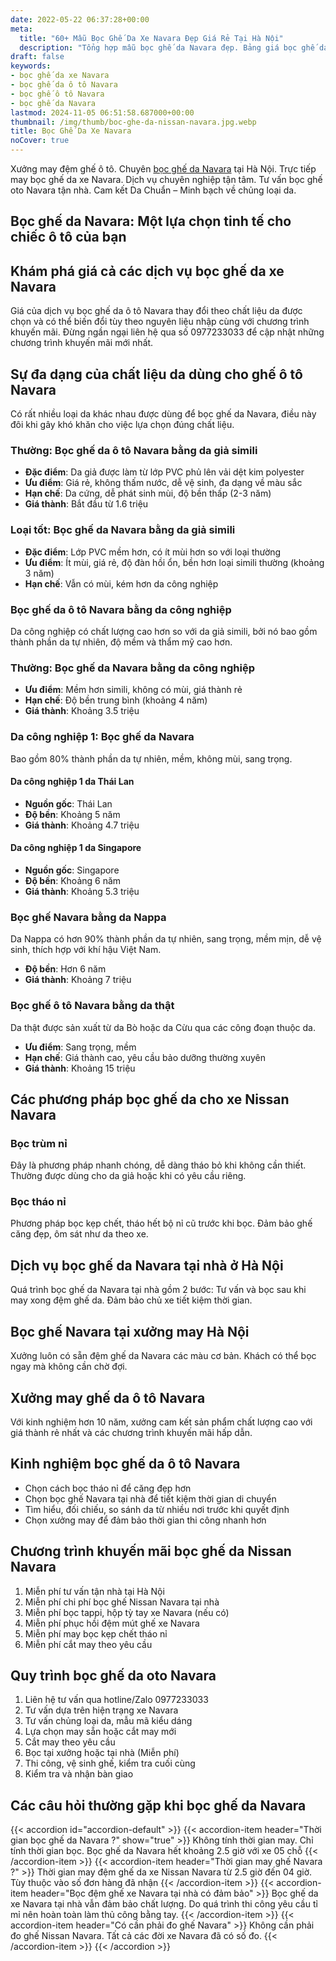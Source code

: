 ```yaml
---
date: 2022-05-22 06:37:28+00:00
meta:
  title: "60+ Mẫu Bọc Ghế Da Xe Navara Đẹp Giá Rẻ Tại Hà Nội"
  description: "Tổng hợp mẫu bọc ghế da Navara đẹp. Bảng giá bọc ghế da xe Navara. Những kinh nghiệm bọc ghế ô tô Navara. Chương trình khuyến mãi bọc ghế Nissan Navara"
draft: false
keywords:
- bọc ghế da xe Navara
- bọc ghế da ô tô Navara
- bọc ghế ô tô Navara
- bọc ghế da Navara
lastmod: 2024-11-05 06:51:58.687000+00:00
thumbnail: /img/thumb/boc-ghe-da-nissan-navara.jpg.webp
title: Bọc Ghế Da Xe Navara
noCover: true
---
```


Xưởng may đệm ghế ô tô. Chuyên [bọc ghế da Navara](https://bocgheoto.vn/nissan/boc-ghe-da-xe-navara.html/) tại Hà Nội. Trực tiếp may bọc ghế da xe Navara. Dịch vụ chuyên nghiệp tận tâm. Tư vấn bọc ghế oto Navara tận nhà. Cam kết Da Chuẩn – Minh bạch về chủng loại da.

## Bọc ghế da Navara: Một lựa chọn tinh tế cho chiếc ô tô của bạn

## Khám phá giá cả các dịch vụ bọc ghế da xe Navara
Giá của dịch vụ bọc ghế da ô tô Navara thay đổi theo chất liệu da được chọn và có thể biến đổi tùy theo nguyên liệu nhập cùng với chương trình khuyến mãi. Đừng ngần ngại liên hệ qua số 0977233033 để cập nhật những chương trình khuyến mãi mới nhất.

## Sự đa dạng của chất liệu da dùng cho ghế ô tô Navara
Có rất nhiều loại da khác nhau được dùng để bọc ghế da Navara, điều này đôi khi gây khó khăn cho việc lựa chọn đúng chất liệu. 

### Thường: Bọc ghế da ô tô Navara bằng da giả simili
- **Đặc điểm**: Da giả được làm từ lớp PVC phủ lên vải dệt kim polyester
- **Ưu điểm**: Giá rẻ, không thấm nước, dễ vệ sinh, đa dạng về màu sắc
- **Hạn chế**: Da cứng, dễ phát sinh mùi, độ bền thấp (2-3 năm)
- **Giá thành**: Bắt đầu từ 1.6 triệu

### Loại tốt: Bọc ghế da Navara bằng da giả simili 
- **Đặc điểm**: Lớp PVC mềm hơn, có ít mùi hơn so với loại thường
- **Ưu điểm**: Ít mùi, giá rẻ, độ đàn hồi ổn, bền hơn loại simili thường (khoảng 3 năm)
- **Hạn chế**: Vẫn có mùi, kém hơn da công nghiệp

### Bọc ghế da ô tô Navara bằng da công nghiệp
Da công nghiệp có chất lượng cao hơn so với da giả simili, bởi nó bao gồm thành phần da tự nhiên, độ mềm và thẩm mỹ cao hơn.

### Thường: Bọc ghế da Navara bằng da công nghiệp
- **Ưu điểm**: Mềm hơn simili, không có mùi, giá thành rẻ
- **Hạn chế**: Độ bền trung bình (khoảng 4 năm)
- **Giá thành**: Khoảng 3.5 triệu

### Da công nghiệp 1: Bọc ghế da Navara
Bao gồm 80% thành phần da tự nhiên, mềm, không mùi, sang trọng.

#### Da công nghiệp 1 da Thái Lan
- **Nguồn gốc**: Thái Lan
- **Độ bền**: Khoảng 5 năm
- **Giá thành**: Khoảng 4.7 triệu

#### Da công nghiệp 1 da Singapore
- **Nguồn gốc**: Singapore
- **Độ bền**: Khoảng 6 năm
- **Giá thành**: Khoảng 5.3 triệu

### Bọc ghế Navara bằng da Nappa
Da Nappa có hơn 90% thành phần da tự nhiên, sang trọng, mềm mịn, dễ vệ sinh, thích hợp với khí hậu Việt Nam.
- **Độ bền**: Hơn 6 năm
- **Giá thành**: Khoảng 7 triệu

### Bọc ghế ô tô Navara bằng da thật 
Da thật được sản xuất từ da Bò hoặc da Cừu qua các công đoạn thuộc da.

- **Ưu điểm**: Sang trọng, mềm
- **Hạn chế**: Giá thành cao, yêu cầu bảo dưỡng thường xuyên
- **Giá thành**: Khoảng 15 triệu

## Các phương pháp bọc ghế da cho xe Nissan Navara
### Bọc trùm nỉ
Đây là phương pháp nhanh chóng, dễ dàng tháo bỏ khi không cần thiết. Thường được dùng cho da giả hoặc khi có yêu cầu riêng.

### Bọc tháo nỉ
Phương pháp bọc kẹp chết, tháo hết bộ nỉ cũ trước khi bọc. Đảm bảo ghế căng đẹp, ôm sát như da theo xe.

## Dịch vụ bọc ghế da Navara tại nhà ở Hà Nội
Quá trình bọc ghế da Navara tại nhà gồm 2 bước: Tư vấn và bọc sau khi may xong đệm ghế da. Đảm bảo chủ xe tiết kiệm thời gian.

## Bọc ghế Navara tại xưởng may Hà Nội
Xưởng luôn có sẵn đệm ghế da Navara các màu cơ bản. Khách có thể bọc ngay mà không cần chờ đợi.

## Xưởng may ghế da ô tô Navara
Với kinh nghiệm hơn 10 năm, xưởng cam kết sản phẩm chất lượng cao với giá thành rẻ nhất và các chương trình khuyến mãi hấp dẫn.

## Kinh nghiệm bọc ghế da ô tô Navara
- Chọn cách bọc tháo nỉ để căng đẹp hơn
- Chọn bọc ghế Navara tại nhà để tiết kiệm thời gian di chuyển
- Tìm hiểu, đối chiếu, so sánh da từ nhiều nơi trước khi quyết định
- Chọn xưởng may để đảm bảo thời gian thi công nhanh hơn

## Chương trình khuyến mãi bọc ghế da Nissan Navara
1. Miễn phí tư vấn tận nhà tại Hà Nội
2. Miễn phí chi phí bọc ghế Nissan Navara tại nhà
3. Miễn phí bọc tappi, hộp tỳ tay xe Navara (nếu có)
4. Miễn phí phục hồi đệm mút ghế xe Navara
5. Miễn phí may bọc kẹp chết tháo nỉ
6. Miễn phí cắt may theo yêu cầu

## Quy trình bọc ghế da oto Navara
1. Liên hệ tư vấn qua hotline/Zalo 0977233033
2. Tư vấn dựa trên hiện trạng xe Navara
3. Tư vấn chủng loại da, mẫu mã kiểu dáng
4. Lựa chọn may sẵn hoặc cắt may mới
5. Cắt may theo yêu cầu
6. Bọc tại xưởng hoặc tại nhà (Miễn phí)
7. Thi công, vệ sinh ghế, kiểm tra cuối cùng
8. Kiểm tra và nhận bàn giao

## Các câu hỏi thường gặp khi bọc ghế da Navara
{{< accordion id="accordion-default" >}}
  {{< accordion-item header="Thời gian bọc ghế da Navara ?" show="true" >}}
    Không tính thời gian may. Chỉ tính thời gian bọc. Bọc ghế da Navara hết khoảng 2.5 giờ với xe 05 chỗ
  {{< /accordion-item >}}
  {{< accordion-item header="Thời gian may ghế Navara ?" >}}
    Thời gian may đệm ghế da xe Nissan Navara từ 2.5 giờ đến 04 giờ. Tùy thuộc vào số đơn hàng đã nhận
  {{< /accordion-item >}}
  {{< accordion-item header="Bọc đệm ghế xe Navara tại nhà có đảm bảo" >}}
    Bọc ghế da xe Navara tại nhà vẫn đảm bảo chất lượng. Do quá trình thi công yêu cầu tỉ mỉ nên hoàn toàn làm thủ công bằng tay.
  {{< /accordion-item >}}
  {{< accordion-item header="Có cần phải đo ghế Navara" >}}
    Không cần phải đo ghế Nissan Navara. Tất cả các đời xe Navara đã có số đo.
  {{< /accordion-item >}}
{{< /accordion >}}
